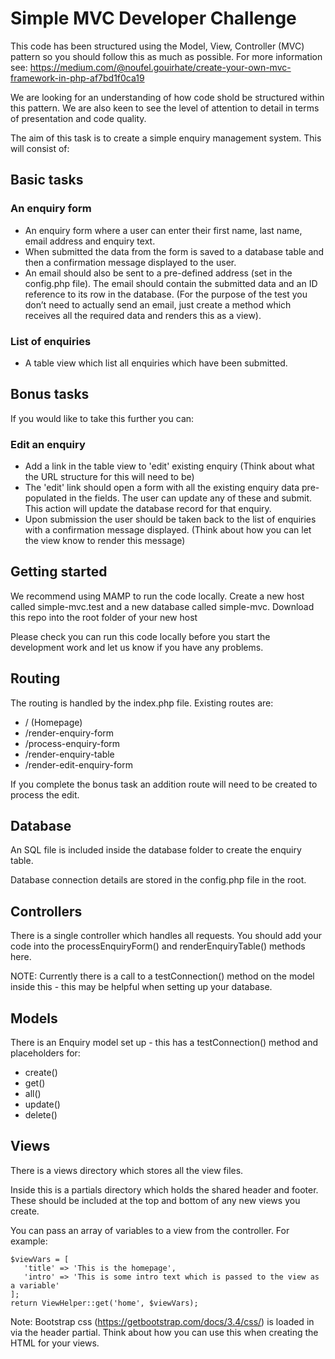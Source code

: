 # Simple MVC Developer Challenge

This code has been structured using the Model, View, Controller (MVC) pattern so you should follow this as much as possible.
For more information see: https://medium.com/@noufel.gouirhate/create-your-own-mvc-framework-in-php-af7bd1f0ca19

We are looking for an understanding of how code shold be structured within this pattern. We are also keen to see the level of attention to detail in terms of presentation and code quality.

The aim of this task is to create a simple enquiry management system. This will consist of:

## Basic tasks

### An enquiry form
- An enquiry form where a user can enter their first name, last name, email address and enquiry text.
- When submitted the data from the form is saved to a database table and then a confirmation message displayed to the user.
- An email should also be sent to a pre-defined address (set in the config.php file). The email should contain the submitted data and an ID reference to its row in the database.
(For the purpose of the test you don’t need to actually send an email, just create a method which receives all the required data and renders this as a view).

### List of enquiries
- A table view which list all enquiries which have been submitted.

## Bonus tasks
If you would like to take this further you can:

### Edit an enquiry
- Add a link in the table view to 'edit' existing enquiry (Think about what the URL structure for this will need to be)
- The 'edit' link should open a form with all the existing enquiry data pre-populated in the fields. The user can update any of these and submit. This action will update the database record for that enquiry.
- Upon submission the user should be taken back to the list of enquiries with a confirmation message displayed. (Think about how you can let the view know to render this message)

## Getting started
We recommend using MAMP to run the code locally. Create a new host called simple-mvc.test and a new database called simple-mvc. Download this repo into the root folder of your new host

Please check you can run this code locally before you start the development work and let us know if you have any problems.

## Routing
The routing is handled by the index.php file. Existing routes are:

- / (Homepage)
- /render-enquiry-form
- /process-enquiry-form
- /render-enquiry-table
- /render-edit-enquiry-form

If you complete the bonus task an addition route will need to be created to process the edit.

## Database
An SQL file is included inside the database folder to create the enquiry table.

Database connection details are stored in the config.php file in the root.

## Controllers
There is a single controller which handles all requests. You should add your code into the processEnquiryForm() and renderEnquiryTable() methods here.

NOTE: Currently there is a call to a testConnection() method on the model inside this - this may be helpful when setting up your database.

## Models
There is an Enquiry model set up - this has a testConnection() method and placeholders for:

 - create()
 - get()
 - all()
 - update()
 - delete()

 ## Views
 There is a views directory which stores all the view files.

 Inside this is a partials directory which holds the shared header and footer. These should be included at the top and bottom of any new views you create.

 You can pass an array of variables to a view from the controller. For example:

 ````
$viewVars = [
    'title' => 'This is the homepage',
    'intro' => 'This is some intro text which is passed to the view as a variable'
];
return ViewHelper::get('home', $viewVars);
````

 Note: Bootstrap css (https://getbootstrap.com/docs/3.4/css/) is loaded in via the header partial. Think about how you can use this when creating the HTML for your views.



